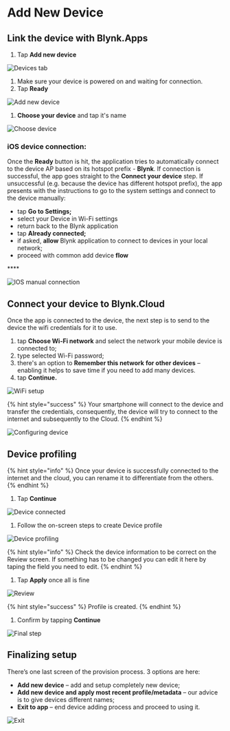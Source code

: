 # Add New Device

## Link the device with Blynk.Apps

1. Tap **Add new device**

![Devices tab](https://user-images.githubusercontent.com/72790181/120279434-1a41e400-c2bf-11eb-8043-a7ae62397593.png)

1. Make sure your device is powered on and waiting for connection.   
2. Tap **Ready**

![Add new device](https://user-images.githubusercontent.com/72790181/120279456-2168f200-c2bf-11eb-818c-f012ef0d6981.png)

1. **Choose your device** and tap it's name

![Choose device](https://user-images.githubusercontent.com/72790181/120279475-29289680-c2bf-11eb-864a-2bec69665648.png)

### **iOS device connection:**

Once the **Ready** button is hit, the application tries to automatically connect to the device AP based on its hotspot prefix - **Blynk**. If connection is successful, the app goes straight to the **Connect your device** step. If unsuccessful \(e.g. because the device has different hotspot prefix\), the app presents with the instructions to go to the system settings and connect to the device manually:

* tap **Go to Settings;**
* select your Device in Wi-Fi settings
* return back to the Blynk application
* tap **Already connected;**
* if asked, **allow** Blynk application to connect to devices in your local network;
* proceed with common add device **flow**

\*\*\*\*

![IOS manual connection](https://user-images.githubusercontent.com/72790181/120279552-43627480-c2bf-11eb-97be-ad8f9130b916.png)

## **Connect your device to Blynk.Cloud**

Once the app is connected to the device, the next step is to send to the device the wifi credentials for it to use.

1. tap **Choose Wi-Fi network** and select the network your mobile device is connected to;
2. type selected Wi-Fi password; 
3. there's an option to **Remember this network** **for other devices** – enabling it helps to save time if you need to add many devices. 
4. tap **Continue.**

![WiFi setup](https://user-images.githubusercontent.com/72790181/120279726-773d9a00-c2bf-11eb-9fc8-7bcab1681f02.png)

{% hint style="success" %}
Your smartphone will connect to the device and transfer the credentials, consequently, the device will try to connect to the internet and subsequently to the Cloud.
{% endhint %}

![Configuring device](https://user-images.githubusercontent.com/72790181/120279747-802e6b80-c2bf-11eb-9e05-0e31da8636dc.png)

## **Device profiling**

{% hint style="info" %}
Once your device is successfully connected to the internet and the cloud, you can rename it to differentiate from the others.
{% endhint %}

1. Tap **Continue**

![Device connected](https://user-images.githubusercontent.com/72790181/120279939-b966db80-c2bf-11eb-9deb-becb387e85df.png)

1. Follow the on-screen steps to create Device profile

![Device profiling](https://user-images.githubusercontent.com/72790181/120279960-c257ad00-c2bf-11eb-9aed-e9745aba0422.png)

{% hint style="info" %}
Check the device information to be correct on the Review screen. If something has to be changed you can edit it here by taping the field you need to edit.
{% endhint %}

1. Tap **Apply** once all is fine

![Review](https://user-images.githubusercontent.com/72790181/120279993-cdaad880-c2bf-11eb-9690-6c16c943fe91.png)

{% hint style="success" %}
Profile is created.
{% endhint %}

1. Confirm by tapping **Continue**

![Final step](https://user-images.githubusercontent.com/72790181/120280018-d56a7d00-c2bf-11eb-9e0c-3ce0e6aaa77a.png)

## **Finalizing setup**

There’s one last screen of the provision process. 3 options are here:

* **Add new device** – add and setup completely new device;
* **Add new device and apply most recent profile/metadata** – our advice is to give devices different names;
* **Exit to app** – end device adding process and proceed to using it.

![Exit](https://user-images.githubusercontent.com/72790181/120280043-de5b4e80-c2bf-11eb-84d8-c3f6aaa252d2.png)

